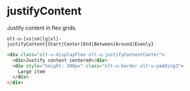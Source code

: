 # justifyContent

Justify content in flex grids.

`olt-u-[xs|sm|lg|xl]-justifyContent{Start|Center|End|Between|Around|Evenly}`


```html
<div class="olt-u-displayFlex olt-u-justifyContentCenter">
  <div>Justify content centered</div>
  <div style="height: 200px" class="olt-u-border olt-u-padding3">
    Large item
  </div>
</div>
```
